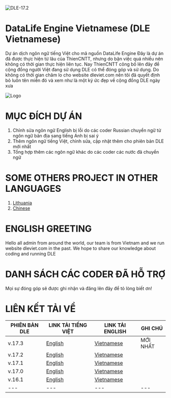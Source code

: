 ![DLE-17.2](https://img.shields.io/badge/DLE-17.x-green.svg?style=flat-square)

# DataLife Engine Vietnamese (DLE Vietnamese)
Dự án dịch ngôn ngữ tiếng Việt cho mã nguồn DataLife Engine
Đây là dự án đã được thực hiện từ lâu của ThienCNTT, nhưng do bận việc quá nhiều nên không có thời gian thực hiện liên tục.
Nay ThienCNTT công bố lên đây để cộng đồng người Việt đang sử dụng DLE có thể đóng góp và sử dụng.
Do không có thời gian chăm lo cho website dleviet.com nên tôi đã quyết định bỏ luôn tên miền đó và xem như là một ký ức đẹp về cộng đồng DLE ngày xưa

![Logo](https://web.archive.org/web/20120502203531/http://dleviet.com/download/box.jpg)

# MỤC ĐÍCH DỰ ÁN
1. Chỉnh sửa ngôn ngữ English bị lỗi do các coder Russian chuyển ngữ từ ngôn ngữ bản địa sang tiếng Anh bị sai ý
2. Thêm ngôn ngữ tiếng Việt, chỉnh sửa, cập nhật thêm cho phiên bản DLE mới nhất
3. Tổng hợp thêm các ngôn ngữ khác do các coder các nước đã chuyển ngữ

# SOME OTHERS PROJECT IN OTHER LANGUAGES
1. [Lithuania](https://github.com/mondolfo/DLE)
2. [Chinese](https://github.com/imdabao/dle_zh-cn)

# ENGLISH GREETING
Hello all admin from around the world, our team is from Vietnam and we run website dleviet.com in the past. We hope to share our knowledge about coding and running DLE

# DANH SÁCH CÁC CODER ĐÃ HỖ TRỢ
Mọi sự đóng góp sẽ được ghi nhận và đăng lên đây để tỏ lòng biết ơn!

# LIÊN KẾT TẢI VỀ

| PHIÊN BẢN DLE | LINK TẢI TIẾNG VIỆT|LINK TẢI ENGLISH|GHI CHÚ|
| --- | --- | --- | --- |
| v.17.3 | [English](https://github.com/thiencntt/DataLife-Engine-Vietnamese/archive/refs/tags/v17.3_en.zip) | [Vietnamese](https://github.com/thiencntt/DataLife-Engine-Vietnamese/archive/refs/tags/v17.3_vi.zip) |MỚI NHẤT|
| v.17.2 | [English](https://github.com/thiencntt/DataLife-Engine-Vietnamese/archive/refs/tags/v17.2_en.zip) | [Vietnamese](https://github.com/thiencntt/DataLife-Engine-Vietnamese/archive/refs/tags/v17.2_vi.zip) ||
| v.17.1 | [English](https://github.com/thiencntt/DataLife-Engine-Vietnamese/archive/refs/tags/v17.1_en.zip) | [Vietnamese](https://github.com/thiencntt/DataLife-Engine-Vietnamese/archive/refs/tags/v17.1_vi.zip) ||
| v.17.0 | [English](https://github.com/thiencntt/DataLife-Engine-Vietnamese/archive/refs/tags/v17.0_en.zip) | [Vietnamese](https://github.com/thiencntt/DataLife-Engine-Vietnamese/archive/refs/tags/v17.0_vi.zip) ||
| v.16.1 | [English](https://github.com/thiencntt/DataLife-Engine-Vietnamese/archive/refs/tags/v16.1_en.zip) | [Vietnamese](https://github.com/thiencntt/DataLife-Engine-Vietnamese/archive/refs/tags/v16.1_vi.zip) ||
| --- | --- | --- | --- |
